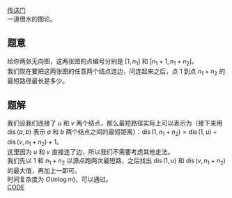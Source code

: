 [传送门](https://www.luogu.com.cn/problem/AT_abc309_d)   
一道很水的图论。   
## 题意
给你两张无向图，这两张图的点编号分别是 $[1,n_1]$ 和 $[n_1+1,n_1+n_2]$。      
我们现在要把这两张图的任意两个结点连边，问连起来之后，点 $1$ 到点 $n_1+n_2$ 的最短路径最长是多少。    
## 题解
我们设我们连接了 $u$ 和 $v$ 两个结点，那么最短路径实际上可以表示为（接下来用 $\operatorname{dis}(a,b)$ 表示 $a$ 和 $b$ 两个结点之间的最短距离）：$\operatorname{dis}(1,n_1+n_2)=\operatorname{dis}(1,u)+\operatorname{dis}(v,n_1+n_2)+1$。        
这里因为 $u$ 和 $v$ 直接连了边，所以我们不需要考虑其他走法。     
我们先以 $1$ 和 $n_1+n_2$ 以源点跑两次最短路，之后找出 $\operatorname{dis}(1,u)$ 和 $\operatorname{dis}(v,n_1+n_2)$ 的最大值，再加上一即可。     
时间复杂度为 $O(m\log m)$，可以通过。   
[CODE](https://www.luogu.com.cn/paste/q3a3yynr)